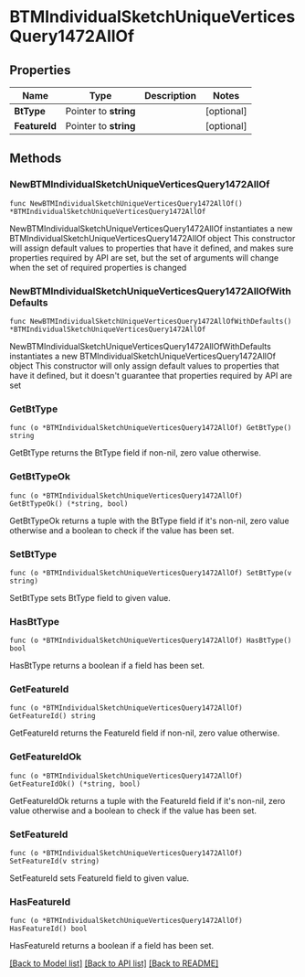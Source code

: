 # BTMIndividualSketchUniqueVerticesQuery1472AllOf

## Properties

Name | Type | Description | Notes
------------ | ------------- | ------------- | -------------
**BtType** | Pointer to **string** |  | [optional] 
**FeatureId** | Pointer to **string** |  | [optional] 

## Methods

### NewBTMIndividualSketchUniqueVerticesQuery1472AllOf

`func NewBTMIndividualSketchUniqueVerticesQuery1472AllOf() *BTMIndividualSketchUniqueVerticesQuery1472AllOf`

NewBTMIndividualSketchUniqueVerticesQuery1472AllOf instantiates a new BTMIndividualSketchUniqueVerticesQuery1472AllOf object
This constructor will assign default values to properties that have it defined,
and makes sure properties required by API are set, but the set of arguments
will change when the set of required properties is changed

### NewBTMIndividualSketchUniqueVerticesQuery1472AllOfWithDefaults

`func NewBTMIndividualSketchUniqueVerticesQuery1472AllOfWithDefaults() *BTMIndividualSketchUniqueVerticesQuery1472AllOf`

NewBTMIndividualSketchUniqueVerticesQuery1472AllOfWithDefaults instantiates a new BTMIndividualSketchUniqueVerticesQuery1472AllOf object
This constructor will only assign default values to properties that have it defined,
but it doesn't guarantee that properties required by API are set

### GetBtType

`func (o *BTMIndividualSketchUniqueVerticesQuery1472AllOf) GetBtType() string`

GetBtType returns the BtType field if non-nil, zero value otherwise.

### GetBtTypeOk

`func (o *BTMIndividualSketchUniqueVerticesQuery1472AllOf) GetBtTypeOk() (*string, bool)`

GetBtTypeOk returns a tuple with the BtType field if it's non-nil, zero value otherwise
and a boolean to check if the value has been set.

### SetBtType

`func (o *BTMIndividualSketchUniqueVerticesQuery1472AllOf) SetBtType(v string)`

SetBtType sets BtType field to given value.

### HasBtType

`func (o *BTMIndividualSketchUniqueVerticesQuery1472AllOf) HasBtType() bool`

HasBtType returns a boolean if a field has been set.

### GetFeatureId

`func (o *BTMIndividualSketchUniqueVerticesQuery1472AllOf) GetFeatureId() string`

GetFeatureId returns the FeatureId field if non-nil, zero value otherwise.

### GetFeatureIdOk

`func (o *BTMIndividualSketchUniqueVerticesQuery1472AllOf) GetFeatureIdOk() (*string, bool)`

GetFeatureIdOk returns a tuple with the FeatureId field if it's non-nil, zero value otherwise
and a boolean to check if the value has been set.

### SetFeatureId

`func (o *BTMIndividualSketchUniqueVerticesQuery1472AllOf) SetFeatureId(v string)`

SetFeatureId sets FeatureId field to given value.

### HasFeatureId

`func (o *BTMIndividualSketchUniqueVerticesQuery1472AllOf) HasFeatureId() bool`

HasFeatureId returns a boolean if a field has been set.


[[Back to Model list]](../README.md#documentation-for-models) [[Back to API list]](../README.md#documentation-for-api-endpoints) [[Back to README]](../README.md)


